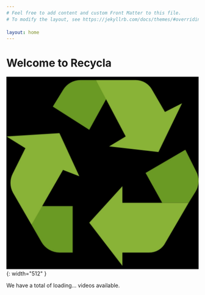 ```yaml
---
# Feel free to add content and custom Front Matter to this file.
# To modify the layout, see https://jekyllrb.com/docs/themes/#overriding-theme-defaults

layout: home
---
```


<h1>Welcome to Recycla</h1>

![Recycla](/images/app_logo.jpg){: width="512" }

<p>We have a total of <span id="video-count">loading...</span> videos available.</p>

<script src="https://www.gstatic.com/firebasejs/9.6.10/firebase-app.js"></script>
<script src="https://www.gstatic.com/firebasejs/9.6.10/firebase-firestore.js"></script>
<script>
  // Your Firebase configuration
const firebaseConfig = {
  apiKey: "AIzaSyA8vgowYGKQjUW5vwhS62sp4opEPkKu31U",
  authDomain: "recyclo-c0fd1.firebaseapp.com",
  databaseURL: "https://recyclo-c0fd1-default-rtdb.firebaseio.com",
  projectId: "recyclo-c0fd1",
  storageBucket: "recyclo-c0fd1.firebasestorage.app",
  messagingSenderId: "637548885975",
  appId: "1:637548885975:web:abe5a2c27475d6c5b3bd92",
  measurementId: "G-G0BES9G9Q7"
};

  // Initialize Firebase
  const app = firebase.initializeApp(firebaseConfig);
  const db = firebase.firestore(app);

  // Fetch the total number of documents in the "videos" collection
  const videoCountElement = document.getElementById('video-count');
  db.collection('videos').get().then((querySnapshot) => {
    videoCountElement.textContent = querySnapshot.size;
  }).catch((error) => {
    console.error("Error fetching video count:", error);
    videoCountElement.textContent = "an error occurred";
  });
</script>